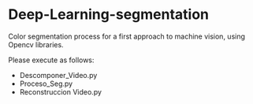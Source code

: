 # Deep-Learning-segmentation
Color segmentation process for a first approach to machine vision, using Opencv libraries. 

Please execute as follows: 
  - Descomponer_Video.py
  - Proceso_Seg.py
  - Reconstruccion Video.py
